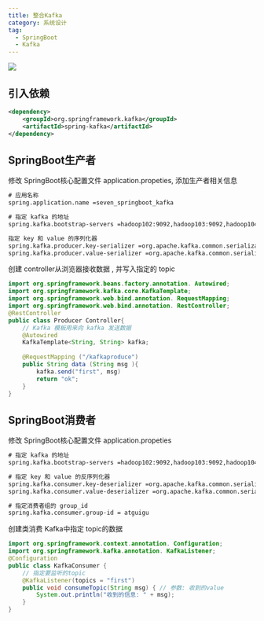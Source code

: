 ```yaml
---
title: 整合Kafka
category: 系统设计
tag:
  - SpringBoot
  - Kafka
---
```




![](https://seven97-blog.oss-cn-hangzhou.aliyuncs.com/imgs/202406161834850.png)



## 引入依赖

```xml
<dependency>
	<groupId>org.springframework.kafka</groupId>
	<artifactId>spring-kafka</artifactId>
</dependency>
```



## SpringBoot生产者

修改 SpringBoot核心配置文件 application.propeties, 添加生产者相关信息

```xml
# 应用名称
spring.application.name =seven_springboot_kafka

# 指定 kafka 的地址
spring.kafka.bootstrap-servers =hadoop102:9092,hadoop103:9092,hadoop104:9092

指定 key 和 value 的序列化器
spring.kafka.producer.key-serializer =org.apache.kafka.common.serialization.StringSerializer
spring.kafka.producer.value-serializer =org.apache.kafka.common.serialization.StringSerializer
```



创建 controller从浏览器接收数据 , 并写入指定的 topic

```java
import org.springframework.beans.factory.annotation. Autowired;
import org.springframework.kafka.core.KafkaTemplate;
import org.springframework.web.bind.annotation. RequestMapping;
import org.springframework.web.bind.annotation. RestController;
@RestController
public class Producer Controller{
    // Kafka 模板用来向 kafka 发送数据
    @Autowired
    KafkaTemplate<String, String> kafka;
    
    @RequestMapping ("/kafkaproduce")
    public String data (String msg ){
        kafka.send("first", msg)
        return "ok";
    }
}
```



## SpringBoot消费者

修改 SpringBoot核心配置文件 application.propeties

```xml
# 指定 kafka 的地址
spring.kafka.bootstrap-servers =hadoop102:9092,hadoop103:9092,hadoop104:9092

# 指定 key 和 value 的反序列化器
spring.kafka.consumer.key-deserializer =org.apache.kafka.common.serialization.StringDeserializer
spring.kafka.consumer.value-deserializer =org.apache.kafka.common.serialization.StringDeserializer

# 指定消费者组的 group_id
spring.kafka.consumer.group-id = atguigu
```



创建类消费 Kafka中指定 topic的数据

```java
import org.springframework.context.annotation. Configuration;
import org.springframework.kafka.annotation. KafkaListener;
@Configuration
public class KafkaConsumer {
    // 指定要监听的topic
    @KafkaListener(topics = "first")
    public void consumeTopic(String msg) { // 参数: 收到的value
    	System.out.println("收到的信息: " + msg);
    }
}
```



<!-- @include: @article-footer.snippet.md -->     
